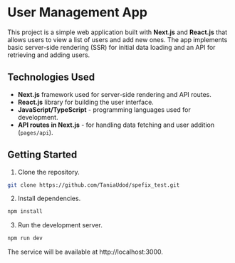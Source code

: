 # User Management App

This project is a simple web application built with **Next.js** and **React.js** that allows users to view a list of users and add new ones. The app implements basic server-side rendering (SSR) for initial data loading and an API for retrieving and adding users.


## Technologies Used

- **Next.js** framework used for server-side rendering and API routes. 
- **React.js** library for building the user interface. 
- **JavaScript/TypeScript** - programming languages used for development. 
- **API routes in Next.js** - for handling data fetching and user addition (`pages/api`).

## Getting Started

1. Clone the repository.
```bash
git clone https://github.com/TaniaUdod/spefix_test.git
```

2. Install dependencies.
```bash
npm install
```

3. Run the development server.
```bash
npm run dev
```

The service will be available at http://localhost:3000.
